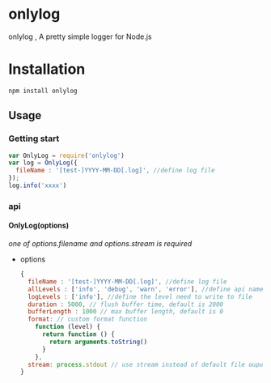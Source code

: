 # onlylog 

onlylog , A pretty simple logger for Node.js

# Installation

`npm install onlylog`

## Usage

### Getting start

```javascript
var OnlyLog = require('onlylog')
var log = OnlyLog({
  fileName : '[test-]YYYY-MM-DD[.log]', //define log file
});
log.info('xxxx')
```

### api

#### OnlyLog(options)

*one of options.filename and options.stream is required*

- options

  ```javascript
  {
    fileName : '[test-]YYYY-MM-DD[.log]', //define log file
    allLevels : ['info', 'debug', 'warn', 'error'], //define api name
    logLevels : ['info'], //define the level need to write to file
    duration : 5000, // flush buffer time, default is 2000
    bufferLength : 1000 // max buffer length, default is 0
    format: // custom format function
      function (level) {
        return function () {
          return arguments.toString()
        }
      },
    stream: process.stdout // use stream instead of default file ouput
  }
  ```